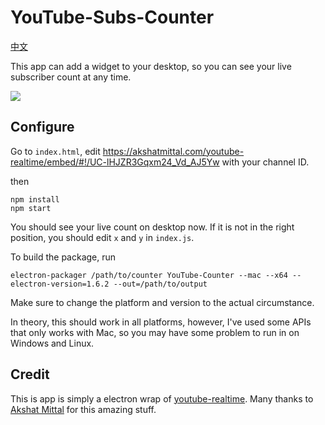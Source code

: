 # YouTube-Subs-Counter

[中文](https://github.com/JJaicmkmy/youtube-subs-counter/blob/master/README-CN.md)


This app can add a widget to your desktop, so you can see your live subscriber count at any time.

![](https://i.imgur.com/RzCYXNm.jpg)


## Configure
Go to `index.html`, edit https://akshatmittal.com/youtube-realtime/embed/#!/UC-lHJZR3Gqxm24_Vd_AJ5Yw with your channel ID.

then

```
npm install
npm start
```

You should see your live count on desktop now. If it is not in the right position, you should edit `x` and `y` in `index.js`.

To build the package, run

```
electron-packager /path/to/counter YouTube-Counter --mac --x64 --electron-version=1.6.2 --out=/path/to/output
```
Make sure to change the platform and version to the actual circumstance.

In theory, this should work in all platforms, however, I've used some APIs that only works with Mac, so you may have some problem to run in on Windows and Linux.

## Credit
This is app is simply a electron wrap of [youtube-realtime](https://github.com/akshatmittal/youtube-realtime). Many thanks to [Akshat Mittal](https://github.com/akshatmittal) for this amazing stuff.
